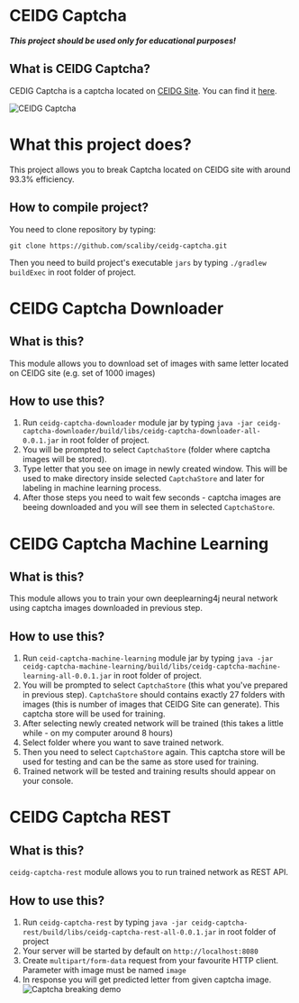 # CEIDG Captcha
***This project should be used only for educational purposes!***
## What is CEIDG Captcha?
CEDIG Captcha is a captcha located on [CEIDG Site](https://prod.ceidg.gov.pl/ceidg.cms.engine/). You can find it [here](https://prod.ceidg.gov.pl/ceidg/ceidg.public.ui/Search.aspx).

![CEIDG Captcha](https://i.imgur.com/iTujmQz.png)

# What this project does?
This project allows you to break Captcha located on CEIDG site with around 93.3% efficiency.

## How to compile project?
You need to clone repository by typing:
```
git clone https://github.com/scaliby/ceidg-captcha.git
```
Then you need to build project's executable `jars` by typing `./gradlew buildExec` in root folder of project.

# CEIDG Captcha Downloader
## What is this?
This module allows you to download set of images with same letter located on CEIDG site (e.g. set of 1000 images)
## How to use this?
 1. Run `ceidg-captcha-downloader` module jar by typing `java -jar ceidg-captcha-downloader/build/libs/ceidg-captcha-downloader-all-0.0.1.jar` in root folder of project.
 1. You will be prompted to select `CaptchaStore` (folder where captcha images will be stored).
 1. Type letter that you see on image in newly created window. This will be used to make directory inside selected `CaptchaStore` and later for labeling in machine learning process.
 1. After those steps you need to wait few seconds - captcha images are beeing downloaded and you will see them in selected `CaptchaStore`.

# CEIDG Captcha Machine Learning
## What is this?
This module allows you to train your own deeplearning4j neural network using captcha images downloaded in previous step.
## How to use this?
1. Run `ceid-captcha-machine-learning` module jar by typing `java -jar ceidg-captcha-machine-learning/build/libs/ceidg-captcha-machine-learning-all-0.0.1.jar` in root folder of project.
1. You will be prompted to select `CaptchaStore` (this what you've prepared in previous step). `CaptchaStore` should contains exactly 27 folders with images (this is number of images that CEIDG Site can generate). This captcha store will be used for training.
1. After selecting newly created network will be trained (this takes a little while - on my computer around 8 hours)
1. Select folder where you want to save trained network.
1. Then you need to select `CaptchaStore` again. This captcha store will be used for testing and can be the same as store used for training.
1. Trained network will be tested and training results should appear on your console.

# CEIDG Captcha REST
## What is this?
`ceidg-captcha-rest` module allows you to run trained network as REST API.
## How to use this?
1. Run `ceidg-captcha-rest` by typing `java -jar ceidg-captcha-rest/build/libs/ceidg-captcha-rest-all-0.0.1.jar` in root folder of project
1. Your server will be started by default on `http://localhost:8080`
1. Create `multipart/form-data` request from your favourite HTTP client. Parameter with image must be named `image`
1. In response you will get predicted letter from given captcha image.
![Captcha breaking demo](https://i.imgur.com/FUYeOg5.png)
